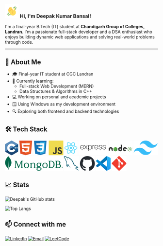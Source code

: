 <h3 >
    <img src="wavehand.gif" 
         alt="Waving hand animated gif"
         height="45"
         width="45" />
    Hi, I'm Deepak Kumar Bansal!
</h3>

I'm a final-year B.Tech (IT) student at **Chandigarh Group of Colleges, Landran**. I'm a passionate full-stack developer and a DSA enthusiast who enjoys building dynamic web applications and solving real-world problems through code.

---

## 🚀 About Me

- 🎓 Final-year IT student at CGC Landran
- 🌱 Currently learning:
  - Full-stack Web Development (MERN)
  - Data Structures & Algorithms in C++
- 💻 Working on personal and academic projects
- 🪟 Using Windows as my development environment
- 🔍 Exploring both frontend and backend technologies

## 🛠️ Tech Stack
<img src="logo/cpp.svg" alt="cpp Icon"  height="48"> <img src="logo/html.svg" alt="html Icon"  height="48"> <img src="logo/css.svg" alt="css Icon"  height="48"> <img src="logo/javascript.svg" alt="js Icon"  height="48"> <img src="logo/react.svg" alt="react Icon"  height="48"> <img src="logo/expressjs-wordmark.svg" alt="express Icon"  height="48"> <img src="logo/nodejs-horizontal.svg" alt="nodejs Icon"  height="48"> <img src="logo/tailwindcss.svg" alt="tailwind Icon"  height="48"> <img src="logo/mongodb2-horizontal.svg" alt="mongodb Icon"  height="48"> <img src="logo/mysql.svg" alt="mysql Icon"  height="48"> <img src="logo/github.svg" alt="github Icon"  height="48"> <img src="logo/vscode.svg" alt="vs code Icon"  height="48"> <img src="logo/git.svg" alt="git Icon"  height="48">

## 📈 Stats
![Deepak's GitHub stats](https://github-readme-stats.vercel.app/api?username=deep04102004&theme=vue-dark&show_icons=true&hide_border=true&count_private=true&cache_seconds=1800)

![Top Langs](https://github-readme-stats.vercel.app/api/top-langs/?username=deep04102004&theme=vue-dark&show_icons=true&hide_border=true&layout=compact&cache_seconds=1800)

## 📫 Connect with me
[![LinkedIn](https://img.shields.io/badge/LinkedIn-blue?style=for-the-badge&logo=linkedin)](https://www.linkedin.com/in/deepak-kumar-bansal-01b505286)
[![Email](https://img.shields.io/badge/Email-red?style=for-the-badge&logo=gmail&logoColor=white)](mailto:dkb6865@gmail.com)
[![LeetCode](https://img.shields.io/badge/LeetCode-orange?style=for-the-badge&logo=leetcode&logoColor=white)](https://leetcode.com/u/deep0410/)



